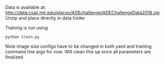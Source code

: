 Data is available at: http://data.csail.mit.edu/places/ADEchallenge/ADEChallengeData2016.zip
Unzip and place directly in data folder

Training is run using 
```
python train.py
```
Note image size configs have to be changed in both yaml and training command line args for now. Will clean this up once all parameters are finalized
